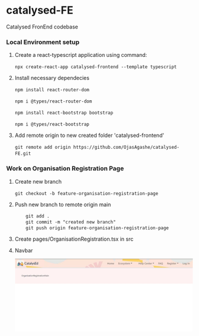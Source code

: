 # catalysed-FE
Catalysed FronEnd codebase

### Local Environment setup

1. Create a react-typescript application using command:

     `npx create-react-app catalysed-frontend --template typescript`

1. Install necessary dependecies

    `npm install react-router-dom`
    
    `npm i @types/react-router-dom`

    `npm install react-bootstrap bootstrap`

    `npm i @types/react-bootstrap`


1. Add remote origin to new created folder 'catalysed-frontend'

    `git remote add origin https://github.com/OjasAgashe/catalysed-FE.git`

### Work on Organisation Registration Page

1. Create new branch

    `git checkout -b feature-organisation-registration-page`

1. Push new branch to remote origin main

    ```
        git add .
        git commit -m "created new branch"
        git push origin feature-organisation-registration-page
    ```

1. Create pages/OrganisationRegistration.tsx in src

1. Navbar

    ![NavbarSS](NavbarSS.JPG)
